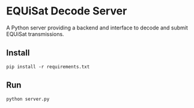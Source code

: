 # EQUiSat Decode Server
A Python server providing a backend and interface to decode and submit EQUiSat transmissions.

## Install
`pip install -r requirements.txt`

## Run
`python server.py`